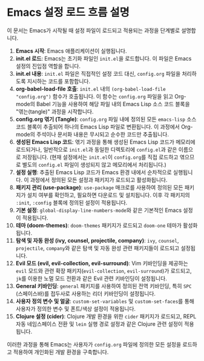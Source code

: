# Emacs 설정 로드 흐름 설명

이 문서는 Emacs가 시작될 때 설정 파일이 로드되고 적용되는 과정을 단계별로 설명합니다.

1.  **Emacs 시작**: Emacs 애플리케이션이 실행됩니다.
2.  **init.el 로드**: Emacs는 초기화 파일인 `init.el`을 로드합니다. 이 파일은 Emacs 설정의 진입점 역할을 합니다.
3.  **init.el 내용**: `init.el` 파일은 직접적인 설정 코드 대신, `config.org` 파일을 처리하도록 지시하는 코드를 포함합니다.
4.  **org-babel-load-file 호출**: `init.el` 내의 `(org-babel-load-file "config.org")` 함수가 호출됩니다. 이 함수는 `config.org` 파일을 읽고 Org-mode의 Babel 기능을 사용하여 해당 파일 내의 Emacs Lisp 소스 코드 블록을 "엮는(tangle)" 과정을 시작합니다.
5.  **config.org 엮기 (Tangle)**: `config.org` 파일 내에 정의된 모든 `emacs-lisp` 소스 코드 블록이 추출되어 하나의 Emacs Lisp 파일로 변환됩니다. 이 과정에서 Org-mode의 주석이나 문서화 내용은 무시되고 순수한 코드만 추출됩니다.
6.  **생성된 Emacs Lisp 코드**: 엮기 과정을 통해 생성된 Emacs Lisp 코드가 메모리에 로드되거나, 일반적으로 `init.el`과 동일한 디렉토리에 `config.el`과 같은 이름으로 저장됩니다. (현재 설정에서는 `init.el`이 `config.org`를 직접 로드하고 엮으므로 별도의 `config.el` 파일이 생성되지 않고 메모리에서 처리됩니다.)
7.  **설정 실행**: 추출된 Emacs Lisp 코드가 Emacs 환경 내에서 순차적으로 실행됩니다. 이 과정에서 정의된 모든 설정과 패키지가 로드되고 활성화됩니다.
8.  **패키지 관리 (use-package)**: `use-package` 매크로를 사용하여 정의된 모든 패키지가 설치 여부를 확인하고, 필요하면 다운로드 및 설치됩니다. 이후 각 패키지의 `:init`, `:config` 블록에 정의된 설정이 적용됩니다.
9.  **기본 설정**: `global-display-line-numbers-mode`와 같은 기본적인 Emacs 설정이 적용됩니다.
10. **테마 (doom-themes)**: `doom-themes` 패키지가 로드되고 `doom-one` 테마가 활성화됩니다.
11. **탐색 및 자동 완성 (ivy, counsel, projectile, company)**: `ivy`, `counsel`, `projectile`, `company`와 같은 탐색 및 자동 완성 관련 패키지들이 로드되고 설정됩니다.
12. **Evil 모드 (evil, evil-collection, evil-surround)**: Vim 키바인딩을 제공하는 `evil` 모드와 관련 확장 패키지(`evil-collection`, `evil-surround`)가 로드되고, `jk`를 이용한 노멀 모드 전환과 같은 Evil 관련 키바인딩이 설정됩니다.
13. **General 키바인딩**: `general` 패키지를 사용하여 정의된 전역 키바인딩, 특히 `SPC` (스페이스바)를 접두사로 사용하는 리더 키바인딩이 설정됩니다.
14. **사용자 정의 변수 및 얼굴**: `custom-set-variables` 및 `custom-set-faces`를 통해 사용자가 정의한 변수 및 폰트/색상 설정이 적용됩니다.
15. **Clojure 설정 (cider)**: Clojure 개발 환경을 위한 `cider` 패키지가 로드되고, REPL 자동 네임스페이스 전환 및 `lein` 실행 경로 설정과 같은 Clojure 관련 설정이 적용됩니다.

이러한 과정을 통해 Emacs는 사용자가 `config.org` 파일에 정의한 모든 설정을 로드하고 적용하여 개인화된 개발 환경을 구축합니다.
